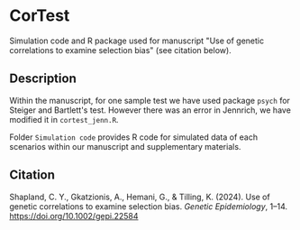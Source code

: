 # CorTest

Simulation code and R package used for manuscript "Use of genetic correlations to examine selection bias" (see citation below).

## Description

Within the manuscript, for one sample test we have used package `psych` for Steiger and Bartlett's test. However there was an error in Jennrich, we have modified it in `cortest_jenn.R`.

Folder `Simulation code` provides R code for simulated data of each scenarios within our manuscript and supplementary materials.

## Citation

Shapland, C. Y., Gkatzionis, A., Hemani, G., & Tilling, K. (2024). Use of genetic correlations to examine selection bias. *Genetic Epidemiology*, 1–14. <https://doi.org/10.1002/gepi.22584>
